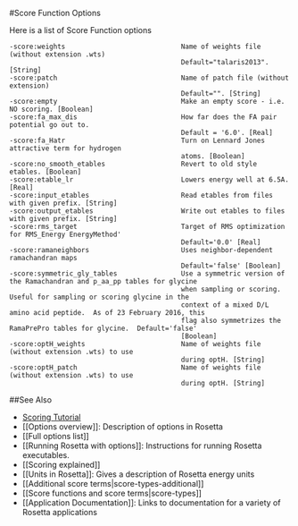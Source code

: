 #Score Function Options

Here is a list of Score Function options

```
-score:weights                             Name of weights file (without extension .wts)
                                           Default="talaris2013". [String]
-score:patch                               Name of patch file (without extension)
                                           Default="". [String]
-score:empty                               Make an empty score - i.e. NO scoring. [Boolean]
-score:fa_max_dis                          How far does the FA pair potential go out to.
                                           Default = '6.0'. [Real]
-score:fa_Hatr                             Turn on Lennard Jones attractive term for hydrogen 
                                           atoms. [Boolean]
-score:no_smooth_etables                   Revert to old style etables. [Boolean]
-score:etable_lr                           Lowers energy well at 6.5A. [Real]
-score:input_etables                       Read etables from files with given prefix. [String]
-score:output_etables                      Write out etables to files with given prefix. [String]
-score:rms_target                          Target of RMS optimization for RMS_Energy EnergyMethod' 
                                           Default='0.0' [Real]
-score:ramaneighbors                       Uses neighbor-dependent ramachandran maps
                                           Default='false' [Boolean]
-score:symmetric_gly_tables                Use a symmetric version of the Ramachandran and p_aa_pp tables for glycine
                                           when sampling or scoring.  Useful for sampling or scoring glycine in the
                                           context of a mixed D/L amino acid peptide.  As of 23 February 2016, this
                                           flag also symmetrizes the RamaPrePro tables for glycine.  Default='false'
                                           [Boolean]
-score:optH_weights                        Name of weights file (without extension .wts) to use 
                                           during optH. [String]
-score:optH_patch                          Name of weights file (without extension .wts) to use 
                                           during optH. [String]
```

##See Also

* [Scoring Tutorial](https://www.rosettacommons.org/demos/latest/tutorials/scoring/scoring)
* [[Options overview]]: Description of options in Rosetta
* [[Full options list]]
* [[Running Rosetta with options]]: Instructions for running Rosetta executables.
* [[Scoring explained]]
* [[Units in Rosetta]]: Gives a description of Rosetta energy units
* [[Additional score terms|score-types-additional]]
* [[Score functions and score terms|score-types]]
* [[Application Documentation]]: Links to documentation for a variety of Rosetta applications
